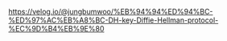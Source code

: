 https://velog.io/@jungbumwoo/%EB%94%94%ED%94%BC-%ED%97%AC%EB%A8%BC-DH-key-Diffie-Hellman-protocol-%EC%9D%B4%EB%9E%80